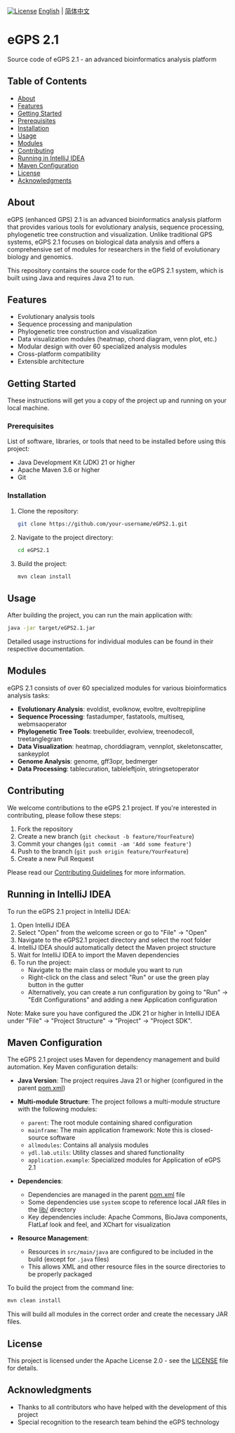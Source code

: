 [![License](https://img.shields.io/badge/license-Apache%202.0-blue.svg)](LICENSE)
[English](README.md) | [简体中文](README.zh.md)

# eGPS 2.1

Source code of eGPS 2.1 - an advanced bioinformatics analysis platform

## Table of Contents

- [About](#about)
- [Features](#features)
- [Getting Started](#getting-started)
- [Prerequisites](#prerequisites)
- [Installation](#installation)
- [Usage](#usage)
- [Modules](#modules)
- [Contributing](#contributing)
- [Running in IntelliJ IDEA](#running-in-intellij-idea)
- [Maven Configuration](#maven-configuration)
- [License](#license)
- [Acknowledgments](#acknowledgments)

## About

eGPS (enhanced GPS) 2.1 is an advanced bioinformatics analysis platform that provides various tools for evolutionary analysis, sequence processing, phylogenetic tree construction and visualization. Unlike traditional GPS systems, eGPS 2.1 focuses on biological data analysis and offers a comprehensive set of modules for researchers in the field of evolutionary biology and genomics.

This repository contains the source code for the eGPS 2.1 system, which is built using Java and requires Java 21 to run.

## Features

- Evolutionary analysis tools
- Sequence processing and manipulation
- Phylogenetic tree construction and visualization
- Data visualization modules (heatmap, chord diagram, venn plot, etc.)
- Modular design with over 60 specialized analysis modules
- Cross-platform compatibility
- Extensible architecture

## Getting Started

These instructions will get you a copy of the project up and running on your local machine.

### Prerequisites

List of software, libraries, or tools that need to be installed before using this project:
- Java Development Kit (JDK) 21 or higher
- Apache Maven 3.6 or higher
- Git

### Installation

1. Clone the repository:
   ```bash
   git clone https://github.com/your-username/eGPS2.1.git
   ```
2. Navigate to the project directory:
   ```bash
   cd eGPS2.1
   ```
3. Build the project:
   ```bash
   mvn clean install
   ```

## Usage

After building the project, you can run the main application with:
```bash
java -jar target/eGPS2.1.jar
```

Detailed usage instructions for individual modules can be found in their respective documentation.

## Modules

eGPS 2.1 consists of over 60 specialized modules for various bioinformatics analysis tasks:

- **Evolutionary Analysis**: evoldist, evolknow, evoltre, evoltrepipline
- **Sequence Processing**: fastadumper, fastatools, multiseq, webmsaoperator
- **Phylogenetic Tree Tools**: treebuilder, evolview, treenodecoll, treetanglegram
- **Data Visualization**: heatmap, chorddiagram, vennplot, skeletonscatter, sankeyplot
- **Genome Analysis**: genome, gff3opr, bedmerger
- **Data Processing**: tablecuration, tableleftjoin, stringsetoperator

## Contributing

We welcome contributions to the eGPS 2.1 project. If you're interested in contributing, please follow these steps:

1. Fork the repository
2. Create a new branch (`git checkout -b feature/YourFeature`)
3. Commit your changes (`git commit -am 'Add some feature'`)
4. Push to the branch (`git push origin feature/YourFeature`)
5. Create a new Pull Request

Please read our [Contributing Guidelines](CONTRIBUTING.md) for more information.

## Running in IntelliJ IDEA

To run the eGPS 2.1 project in IntelliJ IDEA:

1. Open IntelliJ IDEA
2. Select "Open" from the welcome screen or go to "File" -> "Open"
3. Navigate to the eGPS2.1 project directory and select the root folder
4. IntelliJ IDEA should automatically detect the Maven project structure
5. Wait for IntelliJ IDEA to import the Maven dependencies
6. To run the project:
   - Navigate to the main class or module you want to run
   - Right-click on the class and select "Run" or use the green play button in the gutter
   - Alternatively, you can create a run configuration by going to "Run" -> "Edit Configurations" and adding a new Application configuration

Note: Make sure you have configured the JDK 21 or higher in IntelliJ IDEA under "File" -> "Project Structure" -> "Project" -> "Project SDK".

## Maven Configuration

The eGPS 2.1 project uses Maven for dependency management and build automation. Key Maven configuration details:

- **Java Version**: The project requires Java 21 or higher (configured in the parent [pom.xml](pom.xml))
- **Multi-module Structure**: The project follows a multi-module structure with the following modules:
  - `parent`: The root module containing shared configuration
  - `mainframe`: The main application framework: Note this is closed-source software
  - `allmodules`: Contains all analysis modules
  - `ydl.lab.utils`: Utility classes and shared functionality
  - `application.example`: Specialized modules for Application of eGPS 2.1

- **Dependencies**: 
  - Dependencies are managed in the parent [pom.xml](pom.xml) file
  - Some dependencies use `system` scope to reference local JAR files in the [lib/](lib/) directory
  - Key dependencies include: Apache Commons, BioJava components, FlatLaf look and feel, and XChart for visualization

- **Resource Management**:
  - Resources in `src/main/java` are configured to be included in the build (except for `.java` files)
  - This allows XML and other resource files in the source directories to be properly packaged

To build the project from the command line:
```bash
mvn clean install
```

This will build all modules in the correct order and create the necessary JAR files.

## License

This project is licensed under the Apache License 2.0 - see the [LICENSE](LICENSE) file for details.

## Acknowledgments

- Thanks to all contributors who have helped with the development of this project
- Special recognition to the research team behind the eGPS technology